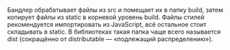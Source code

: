 Бандлер обрабатывает файлы из srс и помещает их в папку build, затем копирует файлы из static в корневой уровень build. Файлы стилей рекомендуется импортировать из JavaScript, всё остальное стоит складывать в static. В библиотеках такая папка чаще всего называется dist (сокращённо от distributable — «подлежащий распределению»).
